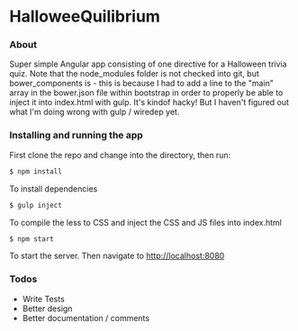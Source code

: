 # HalloweeQuilibrium
### About
Super simple Angular app consisting of one directive for a Halloween trivia quiz. Note that the node_modules folder is not checked into git, but bower_components is - this is because I had to add a line to the "main" array in the bower.json file within bootstrap in order to properly be able to inject it into index.html with gulp. It's kindof hacky! But I haven't figured out what I'm doing wrong with gulp / wiredep yet.

### Installing and running the app
First clone the repo and change into the directory, then run:
```sh
$ npm install
```
To install dependencies
```sh
$ gulp inject
```
To compile the less to CSS and inject the CSS and JS files into index.html
```sh
$ npm start
```
To start the server. Then navigate to [http://localhost:8080](http://localhost:8080)

### Todos

 - Write Tests
 - Better design
 - Better documentation / comments